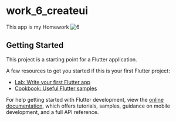 # work_6_createui

This app is my Homework
![6](https://github.com/ibrahimeth/mobile-programing-23-24/assets/92324388/70668dc7-6efb-42dc-943f-1cb6adb036bb)


## Getting Started

This project is a starting point for a Flutter application.

A few resources to get you started if this is your first Flutter project:

- [Lab: Write your first Flutter app](https://docs.flutter.dev/get-started/codelab)
- [Cookbook: Useful Flutter samples](https://docs.flutter.dev/cookbook)

For help getting started with Flutter development, view the
[online documentation](https://docs.flutter.dev/), which offers tutorials,
samples, guidance on mobile development, and a full API reference.
